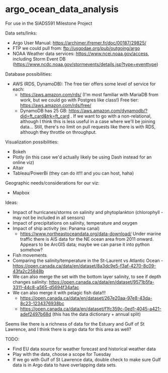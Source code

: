 # argo_ocean_data_analysis
For use in the SIADS591 Milestone Project

Data sets/links:
* Argo User Manual: https://archimer.ifremer.fr/doc/00187/29825/
* FTP we could pull from: ftp://usgodae.org/pub/outgoing/argo
* NOAA Weather data services: https://www.ncei.noaa.gov/access, including Storm Event DB (https://www.ncdc.noaa.gov/stormevents/details.jsp?type=eventtype)

Database possibilities:
* AWS (RDS, DynamoDB): The free tier offers some level of service for each:
    * https://aws.amazon.com/rds/ (I'm most familiar with MariaDB from work, but we could go with Postgres like class!) 
    Free tier: https://aws.amazon.com/rds/free/
    * DynamoDB has 25 GB: https://aws.amazon.com/dynamodb/?did=ft_card&trk=ft_card . If we want to go with a non-relational, although
    I think this is less useful in a case where we'll be joining data... Still, there's no limit on pull requests like there is with RDS, 
    although they throttle on throughput.
    
Visualization possibilities:
* Bokeh
* Plotly (in this case we'd actually likely be using Dash instead for an online viz)
* Altair
* Tableau/PowerBi (they can do it!!! and you can host, haha)

Geographic needs/considerations for our viz:
* Mapbox 


Ideas:
- Impact of hurricanes/storms on salinity and phytoplankton (chlorophyll - may not be included in all sensors)
- Impact of precipitations on salinity, temperature and oxygen
- Impact of ship activity (ex: Panama canal)
    - https://www.northeastoceandata.org/data-download/ Under marine traffic there is AIS data for the NE ocean area from 2011 onward. 
    Appears to be ArcGIS data; maybe we can parse it into python somehow?
- Fish movements
- Comparing the salinity/temperature in the St-Laurent vs Atlantic Ocean - https://open.canada.ca/data/en/dataset/8a3dc9e5-f3af-4270-8c09-43fa2c25848b
- We can also merge the set with the bottom layer salinity, to see if depth changes salinity: https://open.canada.ca/data/en/dataset/9571b5fa-3311-44c8-a565-d5694f34afac
- We can also merge it with pelagic fish data!!! 
    - https://open.canada.ca/data/en/dataset/267e20aa-97e8-43da-8c23-1234376938bc 
    - https://open.canada.ca/data/en/dataset/f1fc359c-0ed1-4045-a421-adef2497b68d (this has the data dictionary + annual split)


Seems like there is a richness of data for the Estuary and Gulf of St Lawrence, and I think there is argo data for this area as well? 


TODO:
- Find EU data source for weather forecast and historical weather data
- Play with the data, choose a scope for Tuesday
- If we go with Gulf of St Lawrence data, double check to make sure Gulf data is in Argo data to have overlapping data sets.

